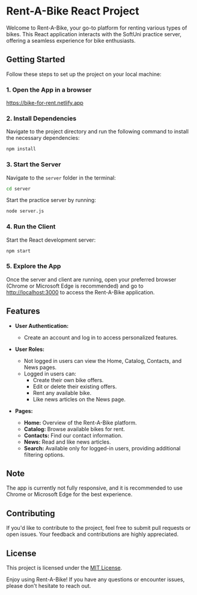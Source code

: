 # Rent-A-Bike React Project

Welcome to Rent-A-Bike, your go-to platform for renting various types of bikes. This React application interacts with the SoftUni practice server, offering a seamless experience for bike enthusiasts.

## Getting Started

Follow these steps to set up the project on your local machine:

### 1. Open the App in a browser

https://bike-for-rent.netlify.app

### 2. Install Dependencies

Navigate to the project directory and run the following command to install the necessary dependencies:

```bash
npm install
```

### 3. Start the Server

Navigate to the `server` folder in the terminal:

```bash
cd server
```

Start the practice server by running:

```bash
node server.js
```

### 4. Run the Client

Start the React development server:

```bash
npm start
```

### 5. Explore the App

Once the server and client are running, open your preferred browser (Chrome or Microsoft Edge is recommended) and go to [http://localhost:3000](http://localhost:3000) to access the Rent-A-Bike application.

## Features

- **User Authentication:**
  - Create an account and log in to access personalized features.

- **User Roles:**
  - Not logged in users can view the Home, Catalog, Contacts, and News pages.
  - Logged in users can:
    - Create their own bike offers.
    - Edit or delete their existing offers.
    - Rent any available bike.
    - Like news articles on the News page.

- **Pages:**
  - **Home:** Overview of the Rent-A-Bike platform.
  - **Catalog:** Browse available bikes for rent.
  - **Contacts:** Find our contact information.
  - **News:** Read and like news articles.
  - **Search:** Available only for logged-in users, providing additional filtering options.

## Note

The app is currently not fully responsive, and it is recommended to use Chrome or Microsoft Edge for the best experience.

## Contributing

If you'd like to contribute to the project, feel free to submit pull requests or open issues. Your feedback and contributions are highly appreciated.

## License

This project is licensed under the [MIT License](LICENSE).

Enjoy using Rent-A-Bike! If you have any questions or encounter issues, please don't hesitate to reach out.